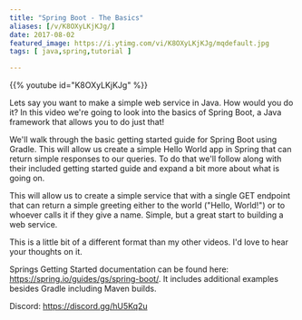 ```yaml
---
title: "Spring Boot - The Basics"
aliases: [/v/K8OXyLKjKJg/]
date: 2017-08-02
featured_image: https://i.ytimg.com/vi/K8OXyLKjKJg/mqdefault.jpg
tags: [ java,spring,tutorial ]

---
```


{{% youtube id="K8OXyLKjKJg" %}}

Lets say you want to make a simple web service in Java. How would you do it? In this video we're going to look into the basics of Spring Boot, a Java framework that allows you to do just that!

We'll walk through the basic getting started guide for Spring Boot using Gradle. This will allow us create a simple Hello World app in Spring that can return simple responses to our queries. To do that we'll follow along with their included getting started guide and expand a bit more about what is going on.

This will allow us to create a simple service that with a single GET endpoint that can return a simple greeting either to the world ("Hello, World!") or to  whoever calls it if they give a name. Simple, but a great start to building a web service.

This is a little bit of a different format than my other videos. I'd love to hear your thoughts on it.

Springs Getting Started documentation can be found here: https://spring.io/guides/gs/spring-boot/. It includes additional examples besides Gradle including Maven builds.


Discord: https://discord.gg/hU5Kq2u